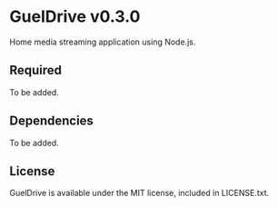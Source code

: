 # GuelDrive v0.3.0

Home media streaming application using Node.js.

## Required
To be added.

## Dependencies
To be added.

## License
GuelDrive is available under the MIT license, included in LICENSE.txt.
